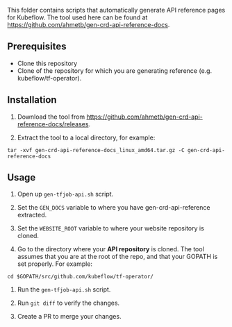 This folder contains scripts that automatically generate API reference pages for Kubeflow.
The tool used here can be found at https://github.com/ahmetb/gen-crd-api-reference-docs.

## Prerequisites
* Clone this repository
* Clone of the repository for which you are generating reference (e.g. kubeflow/tf-operator).

## Installation

1. Download the tool from https://github.com/ahmetb/gen-crd-api-reference-docs/releases.

1. Extract the tool to a local directory, for example:
```
tar -xvf gen-crd-api-reference-docs_linux_amd64.tar.gz -C gen-crd-api-reference-docs
```

## Usage

1. Open up `gen-tfjob-api.sh` script.

1. Set the `GEN_DOCS` variable to where you have gen-crd-api-reference extracted.

1. Set the `WEBSITE_ROOT` variable to where your website repository is cloned.

1. Go to the directory where your **API repository** is cloned. The tool assumes that you are
at the root of the repo, and that your GOPATH is set properly. For example:
```
cd $GOPATH/src/github.com/kubeflow/tf-operator/
```

1. Run the `gen-tfjob-api.sh` script.

1. Run `git diff` to verify the changes.

1. Create a PR to merge your changes.

